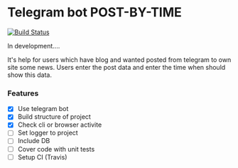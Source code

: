 Telegram bot  **POST-BY-TIME**
==============================
[![Build Status](https://travis-ci.org/umanskyi31/post-by-time.svg?branch=master)](https://travis-ci.org/umanskyi31/post-by-time)

In development....

It's help for users which have blog and wanted posted from telegram to own site some news. Users enter the post data and enter the time when should show this data.

### Features
- [x] Use telegram bot
- [x] Build structure of project
- [x] Check cli or browser activite
- [ ] Set logger to project
- [ ] Include DB
- [ ] Cover code with unit tests
- [ ] Setup CI (Travis)